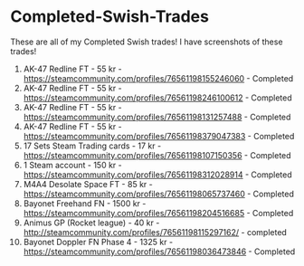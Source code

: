 # Completed-Swish-Trades

These are all of my Completed Swish trades! I have screenshots of these trades!

1. AK-47 Redline FT - 55 kr - https://steamcommunity.com/profiles/76561198155246060 - Completed
2. AK-47 Redline FT - 55 kr - https://steamcommunity.com/profiles/76561198246100612 - Completed
3. AK-47 Redline FT - 55 kr - https://steamcommunity.com/profiles/76561198131257488 - Completed
4. AK-47 Redline FT - 55 kr - https://steamcommunity.com/profiles/76561198379047383 - Completed
5. 17 Sets Steam Trading cards - 17 kr - https://steamcommunity.com/profiles/76561198107150356 - Completed
6. 1 Steam account - 150 kr - https://steamcommunity.com/profiles/76561198312028914 - Completed
7. M4A4 Desolate Space FT - 85 kr - https://steamcommunity.com/profiles/76561198065737460 - Completed
8. Bayonet Freehand FN - 1500 kr - https://steamcommunity.com/profiles/76561198204516685 - Completed
9. Animus GP (Rocket league) - 40 kr - http://steamcommunity.com/profiles/76561198115297162/ - completed
10. Bayonet Doppler FN Phase 4 - 1325 kr - https://steamcommunity.com/profiles/76561198036473846 - Completed
